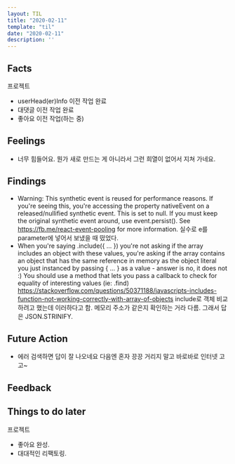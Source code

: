 ```yaml
---
layout: TIL
title: "2020-02-11"
template: "til"
date: "2020-02-11"
description: ''
---
```



## Facts

프로젝트

- userHead(er)Info 이전 작업 완료  
- 대댓글 이전 작업 완료  
- 좋아요 이전 작업(하는 중)

## Feelings

- 너무 힘들어요. 뭔가 새로 만드는 게 아니라서 그런 희열이 없어서 지쳐 가네요.

## Findings

- Warning: This synthetic event is reused for performance reasons. If you're seeing this, you're accessing the property nativeEvent on a released/nullified synthetic event. This is set to null. If you must keep the original synthetic event around, use event.persist(). See https://fb.me/react-event-pooling for more information. 실수로 e를 parameter에 넣어서 보냈을 때 떴었다.
- When you're saying .include({ ... }) you're not asking if the array includes an object with these values, you're asking if the array contains an object that has the same reference in memory as the object literal you just instanced by passing { ... } as a value - answer is no, it does not :) You should use a method that lets you pass a callback to check for equality of interesting values (ie: .find) 
<https://stackoverflow.com/questions/50371188/javascripts-includes-function-not-working-correctly-with-array-of-objects>
include로 객체 비교하려고 했는데 이러하다고 함. 메모리 주소가 같은지 확인하는 거라 다름. 그래서 답은 JSON.STRINIFY.

## Future Action

- 에러 검색하면 답이 잘 나오네요 다음엔 혼자 끙끙 거리지 말고 바로바로 인터넷 고고~

## Feedback

## Things to do later

프로젝트

- 좋아요 완성.
- 대대적인 리팩토링.
